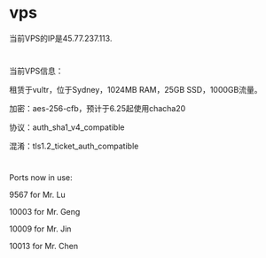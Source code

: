 # vps
当前VPS的IP是45.77.237.113.
# 
当前VPS信息：

租赁于vultr，位于Sydney，1024MB RAM，25GB SSD，1000GB流量。

加密：aes-256-cfb，预计于6.25起使用chacha20

协议：auth_sha1_v4_compatible

混淆：tls1.2_ticket_auth_compatible
#
Ports now in use:
 

9567	for Mr. Lu

10003	for Mr. Geng

10009	for Mr. Jin

10013	for Mr. Chen
